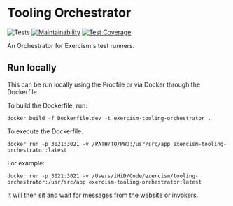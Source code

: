 # Tooling Orchestrator

![Tests](https://github.com/exercism/tooling-orchestrator/workflows/Tests/badge.svg)
[![Maintainability](https://api.codeclimate.com/v1/badges/d4fa74b662731c5ec239/maintainability)](https://codeclimate.com/github/exercism/tooling-orchestrator/maintainability)
[![Test Coverage](https://api.codeclimate.com/v1/badges/d4fa74b662731c5ec239/test_coverage)](https://codeclimate.com/github/exercism/tooling-orchestrator/test_coverage)

An Orchestrator for Exercism's test runners.

## Run locally

This can be run locally using the Procfile or via Docker through the Dockerfile.

To build the Dockerfile, run:
```
docker build -f Dockerfile.dev -t exercism-tooling-orchestrator .
```

To execute the Dockerfile.
```
docker run -p 3021:3021 -v /PATH/TO/PWD:/usr/src/app exercism-tooling-orchestrator:latest
```

For example:
```
docker run -p 3021:3021 -v /Users/iHiD/Code/exercism/tooling-orchestrator:/usr/src/app exercism-tooling-orchestrator:latest
```

It will then sit and wait for messages from the website or invokers.
